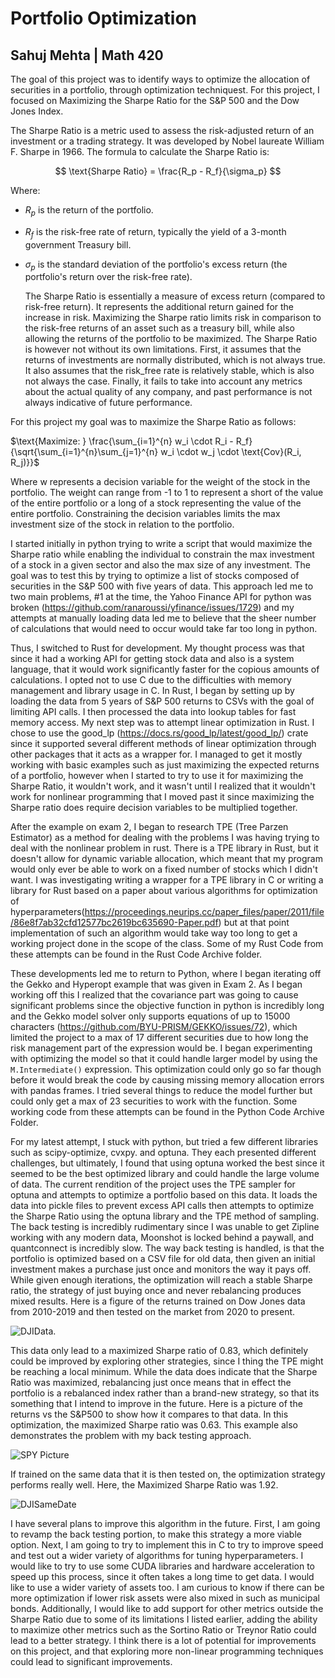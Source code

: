 # Portfolio Optimization
## Sahuj Mehta | Math 420

The goal of this project was to identify ways to optimize the allocation of securities in a portfolio, through optimization techniquest. For this project, I focused on Maximizing the Sharpe Ratio for the S&P 500 and the Dow Jones Index.

The Sharpe Ratio is a metric used to assess the risk-adjusted return of an investment or a trading strategy. It was developed by Nobel laureate William F. Sharpe in 1966. The formula to calculate the Sharpe Ratio is:

$$
\text{Sharpe Ratio} = \frac{R_p - R_f}{\sigma_p}
$$

Where:
- $R_p$ is the return of the portfolio.
- $R_f$ is the risk-free rate of return, typically the yield of a 3-month government Treasury bill.
- $\sigma_p$ is the standard deviation of the portfolio's excess return (the portfolio's return over the risk-free rate).

  The Sharpe Ratio is essentially a measure of excess return (compared to risk-free return). It represents the additional return gained for the increase in risk. Maximizing the Sharpe ratio limits risk in comparison to the risk-free returns of an asset such as a treasury bill, while also allowing the returns of the portfolio to be maximized.
The Sharpe Ratio is however not without its own limitations. First, it assumes that the returns of investments are normally distributed, which is not always true. It also assumes that the risk_free rate is relatively stable, which is also not always the case. Finally, it fails to take into account any metrics about the actual quality of any company, and past performance is not always indicative of future performance.

For this project my goal was to maximize the Sharpe Ratio as follows: 

$\text{Maximize: } \frac{\sum_{i=1}^{n} w_i \cdot R_i - R_f}{\sqrt{\sum_{i=1}^{n}\sum_{j=1}^{n} w_i \cdot w_j \cdot \text{Cov}(R_i, R_j)}}$

  Where $\text{w}$ represents a decision variable for the weight of the stock in the portfolio. The weight can range from -1 to 1 to represent a short of the value of the entire portfolio or a long of a stock representing the value of the entire portfolio.
Constraining the decision variables limits the max investment size of the stock in relation to the portfolio.

  I started initially in python trying to write a script that would maximize the Sharpe ratio while enabling the individual to constrain the max investment of a stock in a given sector and also the max size of any investment. The goal was to test this by trying to optimize a list of stocks composed of securities in the S&P 500 with five years of data. This approach led me to two main problems, #1 at the time, the Yahoo Finance API for python was broken (https://github.com/ranaroussi/yfinance/issues/1729) and my attempts at manually loading data led me to believe that the sheer number of calculations that would need to occur would take far too long in python.

  Thus, I switched to Rust for development. My thought process was that since it had a working API for getting stock data and also is a system language, that it would work significantly faster for the copious amounts of calculations. I opted not to use C due to the difficulties with memory management and library usage in C. In Rust, I began by setting up by loading the data from 5 years of S&P 500 returns to CSVs with the goal of limiting API calls. I then processed the data into lookup tables for fast memory access. My next step was to attempt linear optimization in Rust. I chose to use the good_lp (https://docs.rs/good_lp/latest/good_lp/) crate since it supported several different methods of linear optimization through other packages that it acts as a wrapper for. I managed to get it mostly working with basic examples such as just maximizing the expected returns of a portfolio, however when I started to try to use it for maximizing the Sharpe Ratio, it wouldn't work, and it wasn't until I realized that it wouldn't work for nonlinear programming that I moved past it since maximizing the Sharpe ratio does require decision variables to be multiplied together.

  After the example on exam 2, I began to research TPE (Tree Parzen Estimator) as a method for dealing with the problems I was having trying to deal with the nonlinear problem in rust. There is a TPE library in Rust, but it doesn't allow for dynamic variable allocation, which meant that my program would only ever be able to work on a fixed number of stocks which I didn't want. I was investigating writing a wrapper for a TPE library in C or writing a library for Rust based on a paper about various algorithms for optimization of hyperparameters(https://proceedings.neurips.cc/paper_files/paper/2011/file/86e8f7ab32cfd12577bc2619bc635690-Paper.pdf) but at that point implementation of such an algorithm would take way too long to get a working project done in the scope of the class. Some of my Rust Code from these attempts can be found in the Rust Code Archive folder.

  These developments led me to return to Python, where I began iterating off the Gekko and Hyperopt example that was given in Exam 2. As I began working off this I realized that the covariance part was going to cause significant problems since the objective function in python is incredibly long and the Gekko model solver only supports equations of up to 15000 characters (https://github.com/BYU-PRISM/GEKKO/issues/72), which limited the project to a max of 17 different securities due to how long the risk management part of the expression would be. I began experimenting with optimizing the model so that it could handle larger model by using the `M.Intermediate()` expression. This optimization could only go so far though before it would break the code by causing missing memory allocation errors with pandas frames. I tried several things to reduce the model further but could only get a max of 23 securities to work with the function. Some working code from these attempts can be found in the Python Code Archive Folder.

  For my latest attempt, I stuck with python, but tried a few different libraries such as scipy-optimize, cvxpy. and optuna. They each presented different challenges, but ultimately, I found that using optuna worked the best since it seemed to be the best optimized library and could handle the large volume of data. The current rendition of the project uses the TPE sampler for optuna and attempts to optimize a portfolio based on this data. It loads the data into pickle files to prevent excess API calls then attempts to optimize the Sharpe Ratio using the optuna library and the TPE method of sampling. The back testing is incredibly rudimentary since I was unable to get Zipline working with any modern data, Moonshot is locked behind a paywall, and quantconnect is incredibly slow. The way back testing is handled, is that the portfolio is optimized based on a CSV file for old data, then given an initial investment makes a purchase just once and monitors the way it pays off. While given enough iterations, the optimization will reach a stable Sharpe ratio, the strategy of just buying once and never rebalancing produces mixed results. Here is a figure of the returns trained on Dow Jones data from 2010-2019 and then tested on the market from 2020 to present.

![DJIData](https://github.com/SahujMehta/portfolio_optimization/assets/51139362/050e5033-98c9-4d25-86e5-0cef4c146de2). 

  This data only lead to a maximized Sharpe ratio of 0.83, which definitely could be improved by exploring other strategies, since I thing the TPE might be reaching a local minimum. While the data does indicate that the Sharpe Ratio was maximized, rebalancing just once means that in effect the portfolio is a rebalanced index rather than a brand-new strategy, so that its something that I intend to improve in the future. Here is a picture of the returns vs the S&P500 to show how it compares to that data. In this optimization, the maximized Sharpe ratio was 0.63. This example also demonstrates the problem with my back testing approach.

![SPY Picture](https://github.com/SahujMehta/portfolio_optimization/assets/51139362/2f99d347-23c6-473f-9176-7bc167023a15)

If trained on the same data that it is then tested on, the optimization strategy performs really well. Here, the Maximized Sharpe Ratio was 1.92.

![DJISameDate](https://github.com/SahujMehta/portfolio_optimization/assets/51139362/a736f483-185c-4a89-b62e-a17e08f471ee)

I have several plans to improve this algorithm in the future. First, I am going to revamp the back testing portion, to make this strategy a more viable option. Next, I am going to try to implement this in C to try to improve speed and test out a wider variety of algorithms for tuning hyperparameters. I would like to try to use some CUDA libraries and hardware acceleration to speed up this process, since it often takes a long time to get data. I would like to use a wider variety of assets too. I am curious to know if there can be more optimization if lower risk assets were also mixed in such as municipal bonds. Additionally, I would like to add support for other metrics outside the Sharpe Ratio due to some of its limitations I listed earlier, adding the ability to maximize other metrics such as the Sortino Ratio or Treynor Ratio could lead to a better strategy. I think there is a lot of potential for improvements on this project, and that exploring more non-linear programming techniques could lead to significant improvements.
